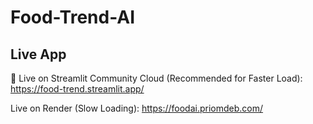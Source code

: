 # Food-Trend-AI

## Live App

:rocket: Live on Streamlit Community Cloud (Recommended for Faster Load): https://food-trend.streamlit.app/

Live on Render (Slow Loading): https://foodai.priomdeb.com/
